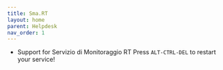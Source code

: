 ```yaml
---
title: Sma.RT
layout: home
parent: Helpdesk
nav_order: 1
---
```


* Support for Servizio di Monitoraggio RT
Press `ALT-CTRL-DEL` to restart your service!
